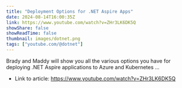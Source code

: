 ```yaml
---
title: "Deployment Options for .NET Aspire Apps"
date: 2024-08-14T16:00:35Z
link: https://www.youtube.com/watch?v=ZHr3LK6DK5Q
showShare: false
showReadTime: false
thumbnail: images/dotnet.png
tags: ["youtube.com/@dotnet"]
---
```

Brady and Maddy will show you all the various options you have for deploying .NET Aspire applications to Azure and Kubernetes ...

- Link to article: https://www.youtube.com/watch?v=ZHr3LK6DK5Q